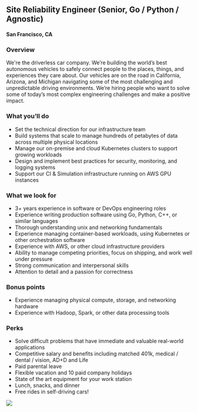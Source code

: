 ## Site Reliability Engineer (Senior, Go / Python / Agnostic)
#### San Francisco, CA

### Overview
We're the driverless car company. We’re building the world’s best autonomous vehicles to safely connect people to the places, things, and experiences they care about.
Our vehicles are on the road in California, Arizona, and Michigan navigating some of the most challenging and unpredictable driving environments. We’re hiring people who want to solve some of today’s most complex engineering challenges and make a positive impact.

### What you’ll do
+	Set the technical direction for our infrastructure team
+	Build systems that scale to manage hundreds of petabytes of data across multiple physical locations
+	Manage our on-premise and cloud Kubernetes clusters to support growing workloads
+	Design and implement best practices for security, monitoring, and logging systems
+	Support our CI & Simulation infrastructure running on AWS GPU instances

### What we look for
+	3+ years experience in software or DevOps engineering roles
+	Experience writing production software using Go, Python, C++, or similar languages
+	Thorough understanding unix and networking fundamentals
+	Experience managing container-based workloads, using Kubernetes or other orchestration software
+	Experience with AWS, or other cloud infrastructure providers
+	Ability to manage competing priorities, focus on shipping, and work well under pressure
+	Strong communication and interpersonal skills
+	Attention to detail and a passion for correctness

### Bonus points
+	Experience managing physical compute, storage, and networking hardware
+	Experience with Hadoop, Spark, or other data processing tools

### Perks
+	Solve difficult problems that have immediate and valuable real-world applications
+	Competitive salary and benefits including matched 401k, medical / dental / vision, AD+D and Life
+	Paid parental leave
+	Flexible vacation and 10 paid company holidays
+	State of the art equipment for your work station
+	Lunch, snacks, and dinner
+	Free rides in self-driving cars!


[<img src='https://dabuttonfactory.com/button.png?t=Learn+More&f=Calibri-Bold&ts=24&tc=fff&hp=20&vp=8&c=5&bgt=unicolored&bgc=29aafe'>](https://letsrockit.co/jobs/q3j1axnl-site-reliability-engineer-senior-go-python-agnostic)
